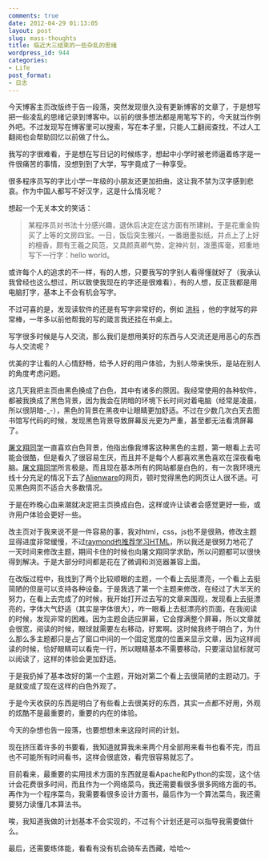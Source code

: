 ```yaml
---
comments: true
date: 2012-04-29 01:13:05
layout: post
slug: mass-thoughts
title: 临近大三结束的一些杂乱的思绪
wordpress_id: 944
categories:
- Life
post_format:
- 日志
---
```


今天博客主页改版终于告一段落，突然发现很久没有更新博客的文章了，于是想写把一些凌乱的思绪记录到博客中。以前的很多想法都是用笔写下的，今天就当作例外吧。不过发现写在博客里可以搜索，写在本子里，只能人工翻阅查找，不过人工翻阅也会帮助回忆以前做了什么。

我写的字很难看，于是想在写日记的时候练字，想起中小学时被老师逼着练字是一件很痛苦的事情，没想到到了大学，写字竟成了一种享受。

很多程序员写的字比小学一年级的小朋友还更加扭曲，这让我不禁为汉字感到悲哀。作为中国人都写不好汉字，这是什么情况呢？<!-- more -->

想起一个无关本文的笑话：


> 某程序员对书法十分感兴趣，退休后决定在这方面有所建树。于是花重金购买了上等的文房四宝。一日，饭后突生雅兴，一番磨墨拟纸，并点上了上好的檀香，颇有王羲之风范，又具颜真卿气势，定神片刻，泼墨挥毫，郑重地写下一行字：hello world。


或许每个人的追求的不一样，有的人想，只要我写的字别人看得懂就好了（我承认我曾经也这么想过，所以致使我现在的字还是很难看），有的人想，反正我都是用电脑打字，基本上不会有机会写字。

不过可喜的是，发现读软件的还是有写字非常好的，例如 [洪科](http://zhke.name/) ，他的字就写的非常棒，一年多以前他帮我的写的箴言我还挂在书桌上。

写字很多时候是与人交流，那么我们是想用美好的东西与人交流还是用恶心的东西与人交流呢？

优美的字让看的人心情舒畅，给予人好的用户体验，为别人带来快乐，是站在别人的角度考虑问题。

这几天我把主页由黑色换成了白色，其中有诸多的原因。我经常使用的各种软件，都被我换成了黑色背景，因为我会在阴暗的环境下长时间对着电脑（经常是凌晨，所以很阴暗-_-），黑色的背景在黑夜中让眼睛更加舒适。不过在少数几次白天去图书馆写代码的时候，发现黑色背景导致屏幕反光更为严重，甚至都无法看清屏幕了。

[屠文翔同学](http://kidsang.com/)一直喜欢白色背景，他指出像我博客这种黑色的主题，第一眼看上去可能会很酷，但是看久了很容易生厌，而且并不是每个人都喜欢黑色喜欢在深夜看电脑。[屠文翔同学](http://kidsang.com/)所言极是。而且现在基本所有的网站都是白色的，有一次我环境光线十分充足的情况下去了[Alienware](http://china.dell.com/cn/p/alienware-laptops?~ck=anav)的网页，顿时觉得黑色的网页让人很不适。可见黑色网页不适合大多数情况。

于是在昨晚心血来潮就决定把主页换成白色，这样或许让读者会感觉更好一些，或许用户体验会更好一些。

改主页对于我来说不是一件容易的事，我对html，css，js也不是很熟，修改主题显得进度非常缓慢，不过[raymond也推荐学习HTML](http://everet.org/2012/03/how-to-become-a-hacker.html)，所以我还是很努力地花了一天时间来修改主题，期间卡住的时候也向屠文翔同学求助，所以问题都可以很快得到解决。于是大部分时间都是花在了微调和浏览器兼容上面。

在改版过程中，我找到了两个比较顺眼的主题，一个看上去挺漂亮，一个看上去挺简陋的但是可以支持各种设备。于是我选了第一个主题来修改，在经过了大半天的努力，在看上去完成了的时候，我开始打开过去写的文章来围观，发现看上去挺漂亮的，字体大气舒适（其实是字体很大），咋一眼看上去挺漂亮的页面，在我阅读的时候，发现非常的困难。因为主题会适应屏幕，它会撑满整个屏幕，所以文章就会很宽，阅读的时候，眼球就需要左右移动，好累啊。这时候我终于明白了，为什么那么多主题都只是占了窗口中间的一个固定宽度的位置来显示文章，因为这样阅读的时候，恰好眼睛可以看完一行，所以眼睛基本不需要移动，只要滚动鼠标就可以阅读了，这样的体验会更加舒适。

于是我扔掉了基本改好的第一个主题，开始对第二个看上去很简陋的主题动刀。于是就变成了现在这样的白色外观了。

于是今天收获的东西是明白了有些看上去很美好的东西，其实一点都不好用，外观的炫酷不是最重要的，重要的内在的体验。

今天的杂想也告一段落，也要想想未来这段时间的计划。

现在挤压着许多的书要看，我知道就算我未来两个月全部用来看书也看不完，而且也不可能所有时间看书，这样会很底效，看完很容易就忘了。

目前看来，最重要的实用技术方面的东西就是看Apache和Python的实现，这个估计会花费很多时间，而且作为一个网络菜鸟，我还需要看很多很多网络方面的书。再作为一个程序菜鸟，我需要看很多设计方面书，最后作为一个算法菜鸟，我还需要努力读懂几本算法书。

唉，我知道我做的计划基本不会实现的，不过有个计划还是可以指导我需要做什么。

最后，还需要练体能，看看有没有机会骑车去西藏，哈哈～
